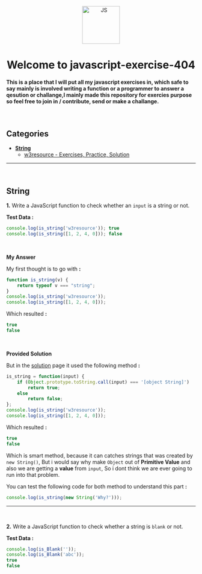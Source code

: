 <p align="center"><img src="https://camo.githubusercontent.com/e1a54ddebc870cb971c713b20765f1c2ed328efff836eebe3c2bafccbc12bb0a/68747470733a2f2f696d672e69636f6e73382e636f6d2f636f6c6f722f3334342f6a6176617363726970742e706e67" width="100px" alt="JS"></p>

<h1 align="center"> Welcome to javascript-exercise-404</h1>

#### This is a place that I will put all my javascript exercises in, which safe to say mainly is involved writing a function or a programmer to answer a qesution or challange,I mainly made this repository for exercies purpose so feel free to join in / contribute, send or make a challange.

<br>

## Categories 

* [**String**](#String)
    * [w3resource - Exercises, Practice, Solution](https://www.w3resource.com/javascript-exercises/javascript-string-exercises.php)

<hr>
<br>

<h2 id="String"><b>String</b></h2>

**1.** Write a JavaScript function to check whether an `input` is a string or not.

**Test Data :**

```js
console.log(is_string('w3resource')); true
console.log(is_string([1, 2, 4, 0])); false
```

<br>

**My Answer**

My first thought is to go with **:**

```js
function is_string(v) {
    return typeof v === "string";
}
console.log(is_string('w3resource'));
console.log(is_string([1, 2, 4, 0]));
```
Which resulted **:**

```js
true
false
```

<br>

**Provided Solution**

But in the [solution](https://www.w3resource.com/javascript-exercises/javascript-string-exercise-1.php) page it used the following method **:**

```js
is_string = function(input) {
    if (Object.prototype.toString.call(input) === '[object String]')
        return true;
    else
        return false;   
};
console.log(is_string('w3resource'));
console.log(is_string([1, 2, 4, 0]));
```
Which resulted **:**

```js
true
false
```

Which is smart method, because it can catches strings that was created by `new String()`, But i would say why make `Object` out of **Primitive Value** and also we are getting a **value** from `input`, So i dont think we are ever going to run into that problem.

You can test the following code for both method to understand this part **:**

```js
console.log(is_string(new String('Why?')));
```

<hr>
<br>

**2.** Write a JavaScript function to check whether a string is `blank` or not.

**Test Data :**

```js
console.log(is_Blank(''));
console.log(is_Blank('abc'));
true
false
```
